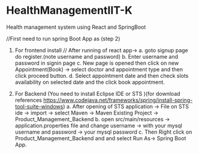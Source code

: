 # HealthManagementIIT-K
Health management system using React and SpringBoot

//First need to run spring Boot App as (step 2)

1. For frontend install
   // After running of react app->
       a. goto signup page do register.(note username and password)
       b. Enter username and password in signin page
       c. New page is opened then click on new Appointment(Book) -> select doctor and appointment type and then click proceed button. 
       d. Select appointment date and then check slots availability on selected date and the click book appointment.


2. For Backend (You need to install Eclipse IDE or STS )(for download references https://www.codejava.net/frameworks/spring/install-spring-tool-suite-windows)
      a. After opening of STS application -> File on STS ide -> import -> select Maven -> Maven Existing Project -> Product_Management_Backend
      b. open src/main/resources -> application.properties file and change username -> with your mysql username
                                                                                 and password -> your mysql password
   c. Then Right click on Product_Management_Backend and and select Run As-> Spring Boot App.
   
   
   
